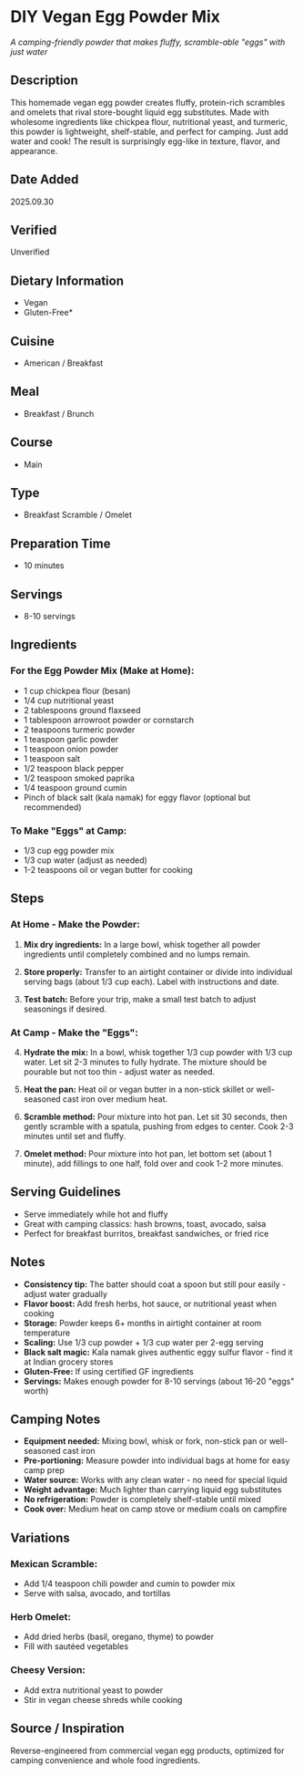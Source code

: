 # DIY Vegan Egg Powder Mix
*A camping-friendly powder that makes fluffy, scramble-able "eggs" with just water*

## Description
This homemade vegan egg powder creates fluffy, protein-rich scrambles and omelets that rival store-bought liquid egg substitutes. Made with wholesome ingredients like chickpea flour, nutritional yeast, and turmeric, this powder is lightweight, shelf-stable, and perfect for camping. Just add water and cook! The result is surprisingly egg-like in texture, flavor, and appearance.

## Date Added
2025.09.30

## Verified
Unverified

## Dietary Information
- Vegan
- Gluten-Free*

## Cuisine
- American / Breakfast

## Meal
- Breakfast / Brunch

## Course
- Main

## Type
- Breakfast Scramble / Omelet

## Preparation Time
- 10 minutes

## Servings
- 8-10 servings

## Ingredients
### For the Egg Powder Mix (Make at Home):
- 1 cup chickpea flour (besan)
- 1/4 cup nutritional yeast
- 2 tablespoons ground flaxseed
- 1 tablespoon arrowroot powder or cornstarch
- 2 teaspoons turmeric powder
- 1 teaspoon garlic powder
- 1 teaspoon onion powder
- 1 teaspoon salt
- 1/2 teaspoon black pepper
- 1/2 teaspoon smoked paprika
- 1/4 teaspoon ground cumin
- Pinch of black salt (kala namak) for eggy flavor (optional but recommended)

### To Make "Eggs" at Camp:
- 1/3 cup egg powder mix
- 1/3 cup water (adjust as needed)
- 1-2 teaspoons oil or vegan butter for cooking

## Steps
### At Home - Make the Powder:
1. **Mix dry ingredients:** In a large bowl, whisk together all powder ingredients until completely combined and no lumps remain.

2. **Store properly:** Transfer to an airtight container or divide into individual serving bags (about 1/3 cup each). Label with instructions and date.

3. **Test batch:** Before your trip, make a small test batch to adjust seasonings if desired.

### At Camp - Make the "Eggs":
4. **Hydrate the mix:** In a bowl, whisk together 1/3 cup powder with 1/3 cup water. Let sit 2-3 minutes to fully hydrate. The mixture should be pourable but not too thin - adjust water as needed.

5. **Heat the pan:** Heat oil or vegan butter in a non-stick skillet or well-seasoned cast iron over medium heat.

6. **Scramble method:** Pour mixture into hot pan. Let sit 30 seconds, then gently scramble with a spatula, pushing from edges to center. Cook 2-3 minutes until set and fluffy.

7. **Omelet method:** Pour mixture into hot pan, let bottom set (about 1 minute), add fillings to one half, fold over and cook 1-2 more minutes.

## Serving Guidelines
- Serve immediately while hot and fluffy
- Great with camping classics: hash browns, toast, avocado, salsa
- Perfect for breakfast burritos, breakfast sandwiches, or fried rice

## Notes
- **Consistency tip:** The batter should coat a spoon but still pour easily - adjust water gradually
- **Flavor boost:** Add fresh herbs, hot sauce, or nutritional yeast when cooking
- **Storage:** Powder keeps 6+ months in airtight container at room temperature
- **Scaling:** Use 1/3 cup powder + 1/3 cup water per 2-egg serving
- **Black salt magic:** Kala namak gives authentic eggy sulfur flavor - find it at Indian grocery stores
- **Gluten-Free:** If using certified GF ingredients
- **Servings:** Makes enough powder for 8-10 servings (about 16-20 "eggs" worth)

## Camping Notes
- **Equipment needed:** Mixing bowl, whisk or fork, non-stick pan or well-seasoned cast iron
- **Pre-portioning:** Measure powder into individual bags at home for easy camp prep
- **Water source:** Works with any clean water - no need for special liquid
- **Weight advantage:** Much lighter than carrying liquid egg substitutes
- **No refrigeration:** Powder is completely shelf-stable until mixed
- **Cook over:** Medium heat on camp stove or medium coals on campfire

## Variations
### Mexican Scramble:
- Add 1/4 teaspoon chili powder and cumin to powder mix
- Serve with salsa, avocado, and tortillas

### Herb Omelet:
- Add dried herbs (basil, oregano, thyme) to powder
- Fill with sautéed vegetables

### Cheesy Version:
- Add extra nutritional yeast to powder
- Stir in vegan cheese shreds while cooking

## Source / Inspiration
Reverse-engineered from commercial vegan egg products, optimized for camping convenience and whole food ingredients.